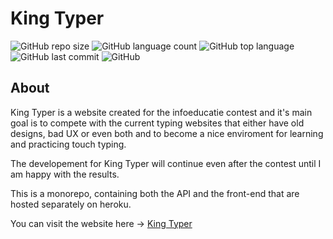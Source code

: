 # King Typer

![GitHub repo size](https://img.shields.io/github/repo-size/vyctor661/king-typer)
![GitHub language count](https://img.shields.io/github/languages/count/vyctor661/king-typer)
![GitHub top language](https://img.shields.io/github/languages/top/vyctor661/king-typer)
![GitHub last commit](https://img.shields.io/github/last-commit/vyctor661/king-typer)
![GitHub](https://img.shields.io/github/license/vyctor661/king-typer)

## About

King Typer is a website created for the infoeducatie contest and it's main goal is to compete with the current typing websites that either have old designs, bad UX or even both and to become a nice enviroment for learning and practicing touch typing.

The developement for King Typer will continue even after the contest until I am happy with the results.

This is a monorepo, containing both the API and the front-end that are hosted separately on heroku.

You can visit the website here -> [King Typer](https://king-typer-web.herokuapp.com/)
